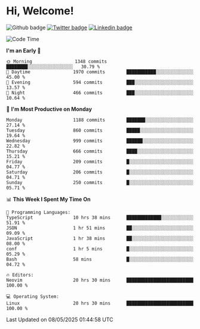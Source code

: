   # Hi, Welcome!
  ![Github badge](https://img.shields.io/github/followers/kraken-afk.svg?style=social&label=Follow&maxAge=2592000)
  [![Twitter badge](https://img.shields.io/badge/-Twitter-00acee?style=flat-square&logo=Twitter&logoColor=white)](https://twitter.com/trshppl)
  [![Linkedin badge](https://img.shields.io/badge/LinkedIn-0077B5?style=flat-square&logo=linkedin&logoColor=white)](https://www.linkedin.com/in/noveanrer)
<!--START_SECTION:waka-->
![Code Time](http://img.shields.io/badge/Code%20Time-921%20hrs%2057%20mins-blue)

**I'm an Early 🐤** 

```text
🌞 Morning                1348 commits        ████████░░░░░░░░░░░░░░░░░   30.79 % 
🌆 Daytime                1970 commits        ███████████░░░░░░░░░░░░░░   45.00 % 
🌃 Evening                594 commits         ███░░░░░░░░░░░░░░░░░░░░░░   13.57 % 
🌙 Night                  466 commits         ███░░░░░░░░░░░░░░░░░░░░░░   10.64 % 
```
📅 **I'm Most Productive on Monday** 

```text
Monday                   1188 commits        ███████░░░░░░░░░░░░░░░░░░   27.14 % 
Tuesday                  860 commits         █████░░░░░░░░░░░░░░░░░░░░   19.64 % 
Wednesday                999 commits         ██████░░░░░░░░░░░░░░░░░░░   22.82 % 
Thursday                 666 commits         ████░░░░░░░░░░░░░░░░░░░░░   15.21 % 
Friday                   209 commits         █░░░░░░░░░░░░░░░░░░░░░░░░   04.77 % 
Saturday                 206 commits         █░░░░░░░░░░░░░░░░░░░░░░░░   04.71 % 
Sunday                   250 commits         █░░░░░░░░░░░░░░░░░░░░░░░░   05.71 % 
```


📊 **This Week I Spent My Time On** 

```text
💬 Programming Languages: 
TypeScript               10 hrs 38 mins      █████████████░░░░░░░░░░░░   51.91 % 
JSON                     1 hr 51 mins        ██░░░░░░░░░░░░░░░░░░░░░░░   09.09 % 
JavaScript               1 hr 38 mins        ██░░░░░░░░░░░░░░░░░░░░░░░   08.00 % 
conf                     1 hr 5 mins         █░░░░░░░░░░░░░░░░░░░░░░░░   05.29 % 
Bash                     58 mins             █░░░░░░░░░░░░░░░░░░░░░░░░   04.72 % 

🔥 Editors: 
Neovim                   20 hrs 30 mins      █████████████████████████   100.00 % 

💻 Operating System: 
Linux                    20 hrs 30 mins      █████████████████████████   100.00 % 
```


 Last Updated on 08/05/2025 01:44:58 UTC
<!--END_SECTION:waka-->